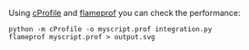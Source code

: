Using [cProfile](https://docs.python.org/3/library/profile.html) and [flameprof](https://github.com/baverman/flameprof) you can check the performance:

```
python -m cProfile -o myscript.prof integration.py 
flameprof myscript.prof > output.svg
```
